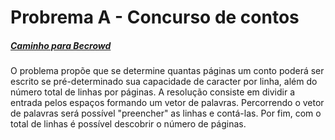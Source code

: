 # Probrema A - Concurso de contos
##### [Caminho para Becrowd](https://www.beecrowd.com.br/judge/en/problems/view/1222)

O problema propõe que se determine quantas páginas um conto poderá ser escrito se pré-determinado sua capacidade de caracter por linha, além do número total de linhas por páginas.
A resolução consiste em dividir a entrada pelos espaços formando um vetor de palavras.
Percorrendo o vetor de palavras será possível "preencher" as linhas e contá-las.
Por fim, com o total de linhas é possível descobrir o número de páginas.

